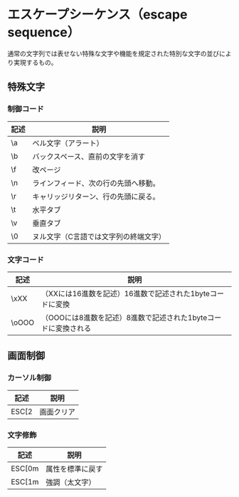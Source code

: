 # エスケープシーケンス（escape sequence）
通常の文字列では表せない特殊な文字や機能を規定された特別な文字の並びにより実現するもの。

## 特殊文字
### 制御コード
| 記述 | 説明 |
| ---      | ---       |
| \a | ベル文字（アラート） |
| \b | 	バックスペース、直前の文字を消す |
| \f | 改ページ |
| \n | ラインフィード、次の行の先頭へ移動。 |
| \r | キャリッジリターン、行の先頭に戻る。 |
| \t | 水平タブ |
| \v | 垂直タブ |
| \0 | ヌル文字（C言語では文字列の終端文字） |

### 文字コード
| 記述 | 説明 |
| ---      | ---       |
| \xXX | （XXには16進数を記述）16進数で記述された1byteコードに変換 |
| \oOOO | （OOOには8進数を記述）8進数で記述された1byteコードに変換される |


## 画面制御
### カーソル制御
| 記述 | 説明 |
| ---      | ---       |
| ESC[2 | 画面クリア |

### 文字修飾
| 記述 | 説明 |
| ---      | ---       |
| ESC[0m | 属性を標準に戻す |
| ESC[1m | 強調（太文字） |

